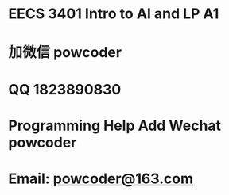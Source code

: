 # EECS 3401  Intro to AI and LP A1
# 加微信 powcoder

# QQ 1823890830

# Programming Help Add Wechat powcoder

# Email: powcoder@163.com

